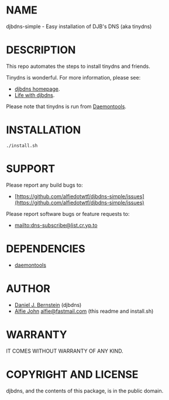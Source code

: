 # NAME

djbdns-simple - Easy installation of DJB's DNS (aka tinydns)

# DESCRIPTION

This repo automates the steps to install tinydns and friends.

Tinydns is wonderful. For more information, please see:

  * [djbdns homepage](https://cr.yp.to/djbdns.html).
  * [Life with djbdns](http://www.lifewithdjbdns.com/).

Please note that tinydns is run from [Daemontools](https://cr.yp.to/daemontools.html).

# INSTALLATION

    ./install.sh

# SUPPORT

Please report any build bugs to:

  * [https://github.com/alfiedotwtf/djbdns-simple/issues](https://github.com/alfiedotwtf/djbdns-simple/issues)

Please report software bugs or feature requests to:

  * [mailto:dns-subscribe@list.cr.yp.to](dns-subscribe@list.cr.yp.to)

# DEPENDENCIES

  * [daemontools](https://cr.yp.to/daemontools.html)

# AUTHOR

  * [Daniel J. Bernstein](https://cr.yp.to) (djbdns)
  * [Alfie John](https://www.alfie.wtf) [alfie@fastmail.com](mailto:alfie.wtf) (this readme and install.sh)

# WARRANTY

IT COMES WITHOUT WARRANTY OF ANY KIND.

# COPYRIGHT AND LICENSE

djbdns, and the contents of this package, is in the public domain.
